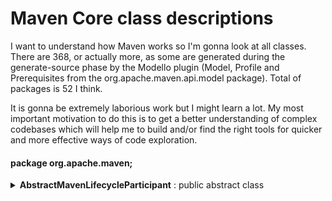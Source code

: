 # Maven Core class descriptions

I want to understand how Maven works so I'm gonna look at all classes. There are 368, or actually more, as some are generated during the generate-source phase by the Modello plugin (Model, Profile and Prerequisites from the org.apache.maven.api.model package). Total of packages is 52 I think.

It is gonna be extremely laborious work but I might learn a lot. My most important motivation to do this is to get a better understanding of complex codebases which will help me to build and/or find the right tools for quicker and more effective ways of code exploration.


#### package org.apache.maven;

<details>
<summary><b>AbstractMavenLifecycleParticipant</b> : public abstract class</summary>
  
<br/>
<i>Allows core extensions to participate in Maven build session lifecycle.</i><br/>
<i>All callback methods (will) follow beforeXXX/afterXXX naming pattern to indicate at what lifecycle point it is being called.</i><br/>
<i>@see <a href="https://maven.apache.org/examples/maven-3-lifecycle-extensions.html">example</a></i><br/> 
<i>@see <a href="https://issues.apache.org/jira/browse/MNG-4224">MNG-4224</a></i><br/> 
<i>@since 3.0-alpha-3</i><br/>  
<i>[code on GitHub](https://github.com/apache/maven/blob/master/impl/maven-core/src/main/java/org/apache/maven/AbstractMavenLifecycleParticipant.java)</i><br/><br/>

</details>